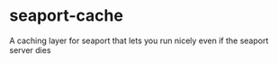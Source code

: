 seaport-cache
=============

A caching layer for seaport that lets you run nicely even if the seaport server dies